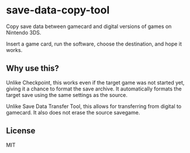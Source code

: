 # save-data-copy-tool

Copy save data between gamecard and digital versions of games on Nintendo 3DS.

Insert a game card, run the software, choose the destination, and hope it works.

## Why use this?

Unlike Checkpoint, this works even if the target game was not started yet, giving it a chance to format the save archive. It automatically formats the target save using the same settings as the source.

Unlike Save Data Transfer Tool, this allows for transferring from digital to gamecard. It also does not erase the source savegame.

## License

MIT
